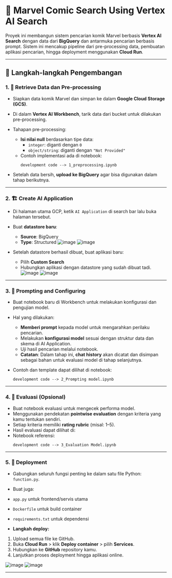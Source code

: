 # 🚀 Marvel Comic Search Using Vertex AI Search

Proyek ini membangun sistem pencarian komik Marvel berbasis **Vertex AI Search** dengan data dari **BigQuery** dan antarmuka pencarian berbasis prompt. Sistem ini mencakup pipeline dari pre-processing data, pembuatan aplikasi pencarian, hingga deployment menggunakan **Cloud Run**.

---

## 🧱 Langkah-langkah Pengembangan

### 1. 🧹 Retrieve Data dan Pre-processing

- Siapkan data komik Marvel dan simpan ke dalam **Google Cloud Storage (GCS)**.
- Di dalam **Vertex AI Workbench**, tarik data dari bucket untuk dilakukan pre-processing.
- Tahapan pre-processing:
  - **Isi nilai null** berdasarkan tipe data:
    - `integer`: diganti dengan `0`
    - `object/string`: diganti dengan `"Not Provided"`
  - Contoh implementasi ada di notebook:
    ```
    development code --> 1_preprocessing.ipynb
    ```

- Setelah data bersih, **upload ke BigQuery** agar bisa digunakan dalam tahap berikutnya.

---

### 2. 🏗️ Create AI Application

- Di halaman utama GCP, ketik `AI Application` di search bar lalu buka halaman tersebut.
- Buat **datastore baru**:
  - **Source**: BigQuery
  - **Type**: Structured
  ![image](https://github.com/user-attachments/assets/ce38b446-da31-460b-a43e-2b84a668dd93)
  ![image](https://github.com/user-attachments/assets/3e7ee60c-9889-4a0d-8df0-15dd387b3062)

- Setelah datastore berhasil dibuat, buat aplikasi baru:
  - Pilih **Custom Search**
  - Hubungkan aplikasi dengan datastore yang sudah dibuat tadi.
  ![image](https://github.com/user-attachments/assets/fb862031-8315-4f98-ad5e-fdb42b12e2ba)
  ![image](https://github.com/user-attachments/assets/882e2ee6-35cf-449b-9b90-61b14376964b)

---

### 3. 🧠 Prompting and Configuring

- Buat notebook baru di Workbench untuk melakukan konfigurasi dan pengujian model.
- Hal yang dilakukan:
  - **Memberi prompt** kepada model untuk mengarahkan perilaku pencarian.
  - Melakukan **konfigurasi model** sesuai dengan struktur data dan skema di AI Application.
  - Uji hasil pencarian melalui notebook.
  - **Catatan**: Dalam tahap ini, **chat history** akan dicatat dan disimpan sebagai bahan untuk evaluasi model di tahap selanjutnya.

- Contoh dan template dapat dilihat di notebook:
    ```
    development code --> 2_Prompting model.ipynb
    ```
---

### 4. 🧪 Evaluasi (Opsional)

- Buat notebook evaluasi untuk mengecek performa model.
- Menggunakan pendekatan **pointwise evaluation** dengan kriteria yang kamu tentukan sendiri.
- Setiap kriteria memiliki **rating rubric** (misal: 1–5).
- Hasil evaluasi dapat dilihat di:
- Notebook referensi:
  ```
  development code --> 3_Evaluation Model.ipynb
  ```

---

### 5. 🚀 Deployment

- Gabungkan seluruh fungsi penting ke dalam satu file Python: `function.py`.
- Buat juga:
- `app.py` untuk frontend/servis utama
- `Dockerfile` untuk build container
- `requirements.txt` untuk dependensi

- **Langkah deploy:**
1. Upload semua file ke GitHub.
2. Buka **Cloud Run** > klik **Deploy container** > pilih **Services**.
3. Hubungkan ke **GitHub** repository kamu.
4. Lanjutkan proses deployment hingga aplikasi online.

![image](https://github.com/user-attachments/assets/a40706e6-2e72-4b72-88ee-cd3a1f454ce5)
![image](https://github.com/user-attachments/assets/796e1113-6b87-45ff-8fc6-faf88f6cfc17)


---
